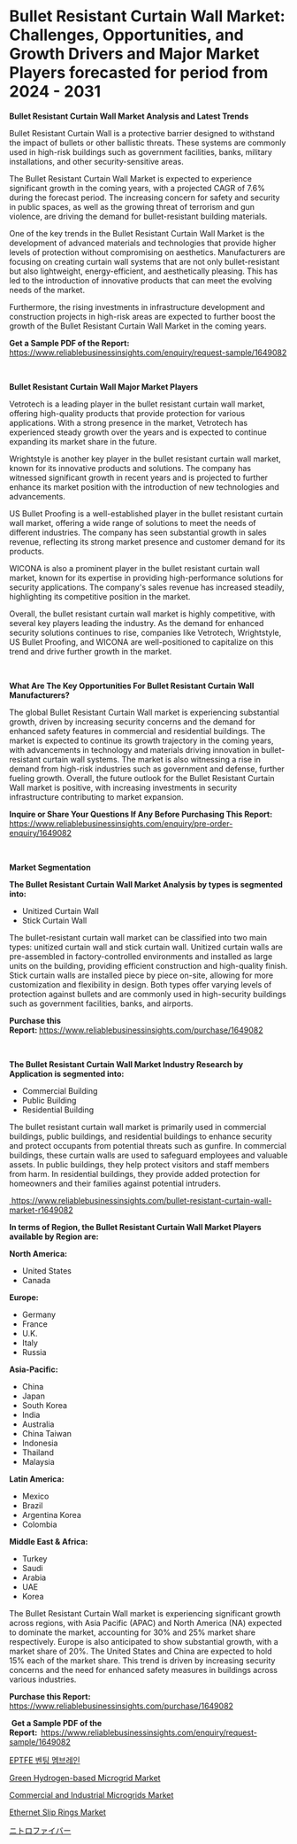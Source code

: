 <p><h1>Bullet Resistant Curtain Wall Market: Challenges, Opportunities, and Growth Drivers and Major Market Players forecasted for period from 2024 - 2031</h1></p><p><strong>Bullet Resistant Curtain Wall Market Analysis and Latest Trends</strong></p>
<p><p>Bullet Resistant Curtain Wall is a protective barrier designed to withstand the impact of bullets or other ballistic threats. These systems are commonly used in high-risk buildings such as government facilities, banks, military installations, and other security-sensitive areas.</p><p>The Bullet Resistant Curtain Wall Market is expected to experience significant growth in the coming years, with a projected CAGR of 7.6% during the forecast period. The increasing concern for safety and security in public spaces, as well as the growing threat of terrorism and gun violence, are driving the demand for bullet-resistant building materials.</p><p>One of the key trends in the Bullet Resistant Curtain Wall Market is the development of advanced materials and technologies that provide higher levels of protection without compromising on aesthetics. Manufacturers are focusing on creating curtain wall systems that are not only bullet-resistant but also lightweight, energy-efficient, and aesthetically pleasing. This has led to the introduction of innovative products that can meet the evolving needs of the market.</p><p>Furthermore, the rising investments in infrastructure development and construction projects in high-risk areas are expected to further boost the growth of the Bullet Resistant Curtain Wall Market in the coming years.</p></p>
<p><strong>Get a Sample PDF of the Report:&nbsp;</strong> <a href="https://www.reliablebusinessinsights.com/enquiry/request-sample/1649082">https://www.reliablebusinessinsights.com/enquiry/request-sample/1649082</a></p>
<p>&nbsp;</p>
<p><strong>Bullet Resistant Curtain Wall Major Market Players</strong></p>
<p><p>Vetrotech is a leading player in the bullet resistant curtain wall market, offering high-quality products that provide protection for various applications. With a strong presence in the market, Vetrotech has experienced steady growth over the years and is expected to continue expanding its market share in the future.</p><p>Wrightstyle is another key player in the bullet resistant curtain wall market, known for its innovative products and solutions. The company has witnessed significant growth in recent years and is projected to further enhance its market position with the introduction of new technologies and advancements.</p><p>US Bullet Proofing is a well-established player in the bullet resistant curtain wall market, offering a wide range of solutions to meet the needs of different industries. The company has seen substantial growth in sales revenue, reflecting its strong market presence and customer demand for its products.</p><p>WICONA is also a prominent player in the bullet resistant curtain wall market, known for its expertise in providing high-performance solutions for security applications. The company's sales revenue has increased steadily, highlighting its competitive position in the market.</p><p>Overall, the bullet resistant curtain wall market is highly competitive, with several key players leading the industry. As the demand for enhanced security solutions continues to rise, companies like Vetrotech, Wrightstyle, US Bullet Proofing, and WICONA are well-positioned to capitalize on this trend and drive further growth in the market.</p></p>
<p>&nbsp;</p>
<p><strong>What Are The Key Opportunities For Bullet Resistant Curtain Wall Manufacturers?</strong></p>
<p><p>The global Bullet Resistant Curtain Wall market is experiencing substantial growth, driven by increasing security concerns and the demand for enhanced safety features in commercial and residential buildings. The market is expected to continue its growth trajectory in the coming years, with advancements in technology and materials driving innovation in bullet-resistant curtain wall systems. The market is also witnessing a rise in demand from high-risk industries such as government and defense, further fueling growth. Overall, the future outlook for the Bullet Resistant Curtain Wall market is positive, with increasing investments in security infrastructure contributing to market expansion.</p></p>
<p><strong>Inquire or Share Your Questions If Any Before Purchasing This Report:</strong> <a href="https://www.reliablebusinessinsights.com/enquiry/pre-order-enquiry/1649082">https://www.reliablebusinessinsights.com/enquiry/pre-order-enquiry/1649082</a></p>
<p>&nbsp;</p>
<p><strong>Market Segmentation</strong></p>
<p><strong>The Bullet Resistant Curtain Wall Market Analysis by types is segmented into:</strong></p>
<p><ul><li>Unitized Curtain Wall</li><li>Stick Curtain Wall</li></ul></p>
<p><p>The bullet-resistant curtain wall market can be classified into two main types: unitized curtain wall and stick curtain wall. Unitized curtain walls are pre-assembled in factory-controlled environments and installed as large units on the building, providing efficient construction and high-quality finish. Stick curtain walls are installed piece by piece on-site, allowing for more customization and flexibility in design. Both types offer varying levels of protection against bullets and are commonly used in high-security buildings such as government facilities, banks, and airports.</p></p>
<p><strong>Purchase this Report:&nbsp;</strong><a href="https://www.reliablebusinessinsights.com/purchase/1649082">https://www.reliablebusinessinsights.com/purchase/1649082</a></p>
<p>&nbsp;</p>
<p><strong>The Bullet Resistant Curtain Wall Market Industry Research by Application is segmented into:</strong></p>
<p><ul><li>Commercial Building</li><li>Public Building</li><li>Residential Building</li></ul></p>
<p><p>The bullet resistant curtain wall market is primarily used in commercial buildings, public buildings, and residential buildings to enhance security and protect occupants from potential threats such as gunfire. In commercial buildings, these curtain walls are used to safeguard employees and valuable assets. In public buildings, they help protect visitors and staff members from harm. In residential buildings, they provide added protection for homeowners and their families against potential intruders.</p></p>
<p><a href="https://www.reliablebusinessinsights.com/bullet-resistant-curtain-wall-market-r1649082">&nbsp;https://www.reliablebusinessinsights.com/bullet-resistant-curtain-wall-market-r1649082</a></p>
<p><strong>In terms of Region, the Bullet Resistant Curtain Wall Market Players available by Region are:</strong></p>
<p>
    <p> <strong> North America: </strong>
        <ul>
            <li>United States</li>
            <li>Canada</li>
        </ul>
        </p> 
    <p> <strong> Europe: </strong>
        <ul>
            <li>Germany</li>
            <li>France</li>
            <li>U.K.</li>
            <li>Italy</li>
            <li>Russia</li>
        </ul>
        </p> 
    <p> <strong> Asia-Pacific: </strong>
        <ul>
            <li>China</li>
            <li>Japan</li>
            <li>South Korea</li>
            <li>India</li>
            <li>Australia</li>
            <li>China Taiwan</li>
            <li>Indonesia</li>
            <li>Thailand</li>
            <li>Malaysia</li>
        </ul>
        </p> 
    <p> <strong> Latin America: </strong>
        <ul>
            <li>Mexico</li>
            <li>Brazil</li>
            <li>Argentina Korea</li>
            <li>Colombia</li>
        </ul>
        </p> 
    <p> <strong> Middle East & Africa: </strong>
        <ul>
            <li>Turkey</li>
            <li>Saudi</li>
            <li>Arabia</li>
            <li>UAE</li>
            <li>Korea</li>
        </ul>
    </p>
    </p>
<p><p>The Bullet Resistant Curtain Wall market is experiencing significant growth across regions, with Asia Pacific (APAC) and North America (NA) expected to dominate the market, accounting for 30% and 25% market share respectively. Europe is also anticipated to show substantial growth, with a market share of 20%. The United States and China are expected to hold 15% each of the market share. This trend is driven by increasing security concerns and the need for enhanced safety measures in buildings across various industries.</p></p>
<p><strong>Purchase this Report: </strong><a href="https://www.reliablebusinessinsights.com/purchase/1649082">https://www.reliablebusinessinsights.com/purchase/1649082</a></p>
<p>&nbsp;<strong>Get a Sample PDF of the Report:&nbsp;&nbsp;</strong><a href="https://www.reliablebusinessinsights.com/enquiry/request-sample/1649082">https://www.reliablebusinessinsights.com/enquiry/request-sample/1649082</a></p>
<p><strong></strong></p>
<p><p><a href="https://github.com/marufmohassin05/Market-Research-Report-List-1/blob/main/7864052103933.md">EPTFE 벤팅 멤브레인</a></p><p><a href="https://github.com/shotows/Market-Research-Report-List-3/blob/main/green-hydrogen-based-microgrid-market.md">Green Hydrogen-based Microgrid Market</a></p><p><a href="https://github.com/Sinjinluong3e0awx2m195k76/Market-Research-Report-List-2/blob/main/commercial-and-industrial-microgrids-market.md">Commercial and Industrial Microgrids Market</a></p><p><a href="https://issuu.com/reportprime-2/docs/ethernet-slip-rings-market-size-2030.pptx">Ethernet Slip Rings Market</a></p><p><a href="https://github.com/ReganWisoky2023/Market-Research-Report-List-2/blob/main/8332431109026.md">ニトロファイバー</a></p></p>